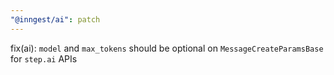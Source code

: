 ```yaml
---
"@inngest/ai": patch
---
```


fix(ai): `model` and `max_tokens` should be optional on `MessageCreateParamsBase` for `step.ai` APIs

